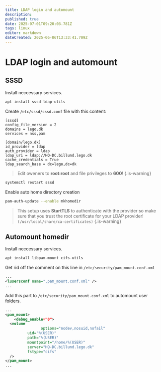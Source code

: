```yaml
---
title: LDAP login and automount
description: 
published: true
date: 2025-07-01T09:20:03.781Z
tags: linux
editor: markdown
dateCreated: 2025-06-06T13:33:41.709Z
---
```


# LDAP login and automount

## SSSD

Install neccessary services.
```bash
apt install sssd ldap-utils
```

Create `/etc/sssd/sssd.conf` file with this content:
```
[sssd]
config_file_version = 2
domains = lego.dk
services = nss,pam

[domain/lego.dk]
id_provider = ldap
auth_provider = ldap
ldap_uri = ldap://HQ-DC.billund.lego.dk
cache_credentials = True
ldap_search_base = dc=lego,dc=dk
```
> Edit oweners to **root:root** and file privileges to **600**!
{.is-warning}

```bash
systemctl restart sssd
```

Enable auto home directory creation

```bash
pam-auth-update --enable mkhomedir
```

> This setup uses **StartTLS** to authenticate with the provider so make sure that you trust the root certificate for your LDAP provider! `(/usr/local/share/ca-certificates)`
{.is-warning}


## Automount homedir

Install neccessary services.
```bash
apt install libpam-mount cifs-utils
```

Get rid off the comment on this line in `/etc/security/pam_mount.conf.xml`
```xml
...
<lusersconf name=".pam_mount.conf.xml" />
...
```


Add this part to `/etc/security/pam_mount.conf.xml` to automount user folders.
```xml
...
<pam_mount>
	<debug_enable="0">
  <volume
    			options="nodev,nosuid,nofail"
          uid="%(USER)"
          path="%(USER)"
          mountpoint="/home/%(USER)"
          server="HQ-DC.billund.lego.dk"
          fstype="cifs"
  />
</pam_mount>
...
```



